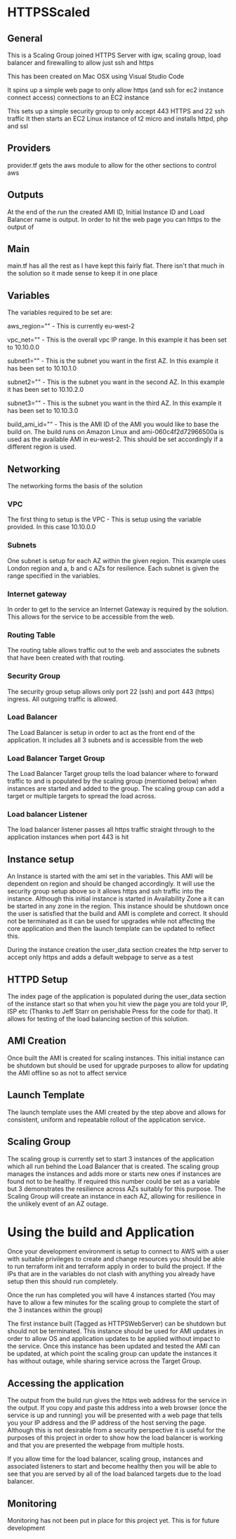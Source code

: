 # HTTPSScaled

## General

This is a Scaling Group joined HTTPS Server with igw, scaling group, load balancer and firewalling to allow just ssh and https

This has been created on Mac OSX using Visual Studio Code

It spins up a simple web page to only allow https (and ssh for ec2 instance connect access) connections to an EC2 instance

This sets up a simple security group to only accept 443 HTTPS and 22 ssh traffic
It then starts an EC2 Linux instance of t2 micro and installs httpd, php and ssl

## Providers
provider.tf gets the aws module to allow for the other sections to control aws

## Outputs
At the end of the run the created AMI ID, Initial Instance ID and Load Balancer name is output. In order to hit the web page you can https to the output of 

## Main
main.tf has all the rest as I have kept this fairly flat. There isn't that much in the solution so it made sense to keep it in one place

## Variables
The variables required to be set are:

aws_region="<Set as the region you want to build into>" - This is currently eu-west-2

vpc_net="<subnet>" - This is the overall vpc IP range. In this example it has been set to 10.10.0.0

subnet1="<subnet>" - This is the subnet you want in the first AZ. In this example it has been set to 10.10.1.0

subnet2="<subnet>" - This is the subnet you want in the second AZ. In this example it has been set to 10.10.2.0

subnet3="<subnet>" - This is the subnet you want in the third AZ. In this example it has been set to 10.10.3.0

build_ami_id="<AMI ID>" - This is the AMI ID of the AMI you would like to base the build on. The build runs on Amazon Linux and ami-060c4f2d72966500a is used as the available AMI in eu-west-2. This should be set accordingly if a different region is used.

## Networking
The networking forms the basis of the solution

### VPC
The first thing to setup is the VPC - This is setup using the variable provided. In this case 10.10.0.0

### Subnets
One subnet is setup for each AZ within the given region. This example uses London region and a, b and c AZs for resilience. Each subnet is given the range specified in the variables.

### Internet gateway
In order to get to the service an Internet Gateway is required by the solution. This allows for the service to be accessible from the web.

### Routing Table
The routing table allows traffic out to the web and associates the subnets that have been created with that routing.

### Security Group
The security group setup allows only port 22 (ssh) and port 443 (https) ingress. All outgoing traffic is allowed.

### Load Balancer
The Load Balancer is setup in order to act as the front end of the application. It includes all 3 subnets and is accessible from the web

### Load Balancer Target Group
The Load Balancer Target group tells the load balancer where to forward traffic to and is populated by the scaling group (mentioned below) when instances are started and added to the group. The scaling group can add a target or multiple targets to spread the load across.

### Load balancer Listener
The load balancer listener passes all https traffic straight through to the application instances when port 443 is hit

## Instance setup
An Instance is started with the ami set in the variables. This AMI will be dependent on region and should be changed accordingly. It will use the security group setup above so it allows https and ssh traffic into the instance. Although this initial instance is started in Availability Zone a it can be started in any zone in the region. This instance should be shutdown once the user is satisfied that the build and AMI is complete and correct. It should not be terminated as it can be used for upgrades while not affecting the core application and then the launch template can be updated to reflect this.

During the instance creation the user_data section creates the http server to accept only https and adds a default webpage to serve as a test

## HTTPD Setup
The index page of the application is populated during the user_data section of the instance start so that when you hit view the page you are told your IP, ISP etc (Thanks to Jeff Starr on perishable Press for the code for that). It allows for testing of the load balancing section of this solution.

## AMI Creation
Once built the AMI is created for scaling instances. This initial instance can be shutdown but should be used for upgrade purposes to allow for updating the AMI offline so as not to affect service

## Launch Template
The launch template uses the AMI created by the step above and allows for consistent, uniform and repeatable rollout of the application service.

## Scaling Group
The scaling group is currently set to start 3 instances of the application which all run behind the Load Balancer that is created. The scaling group manages the instances and adds more or starts new ones if instances are found not to be healthy. If required this number could be set as a variable but 3 demonstrates the resilience across AZs suitably for this purpose. The Scaling Group will create an instance in each AZ, allowing for resilience in the unlikely event of an AZ outage.

# Using the build and Application
Once your development environment is setup to connect to AWS with a user with suitable privileges to create and change resources you should be able to run terraform init and terraform apply in order to build the project. If the IPs that are in the variables do not clash with anything you already have setup then this should run completely.

Once the run has completed you will have 4 instances started (You may have to allow a few minutes for the scaling group to complete the start of the 3 instances within the group)

The first instance built (Tagged as HTTPSWebServer) can be shutdown but should not be terminated. This instance should be used for AMI updates in order to allow OS and application updates to be applied without impact to the service. Once this instance has been updated and tested the AMI can be updated, at which point the scaling group can update the instances it has without outage, while sharing service across the Target Group.

## Accessing the application
The output from the build run gives the https web address for the service in the output. If you copy and paste this address into a web browser (once the service is up and running) you will be presented with a web page that tells you your IP address and the IP address of the host serving the page. Although this is not desirable from a security perspective it is useful for the purposes of this project in order to show how the load balancer is working and that you are presented the webpage from multiple hosts.

If you allow time for the load balancer, scaling group, instances and associated listeners to start and become healthy then you will be able to see that you are served by all of the load balanced targets due to the load balancer.

## Monitoring
Monitoring has not been put in place for this project yet. This is for future development

